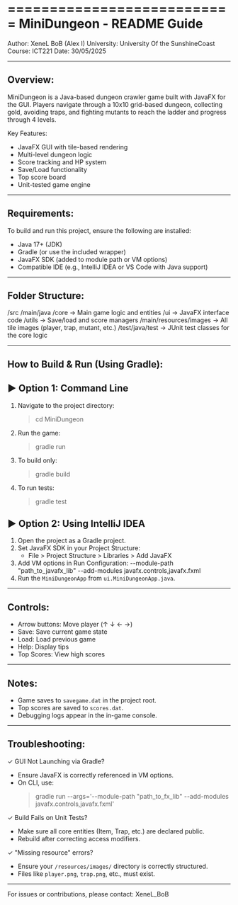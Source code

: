 ===========================
MiniDungeon - README Guide
===========================

Author: XeneL BoB (Alex I)
University: University Of the SunshineCoast
Course: ICT221
Date: 30/05/2025

------------------------------------
Overview:
------------------------------------
MiniDungeon is a Java-based dungeon crawler game built with JavaFX for the GUI. 
Players navigate through a 10x10 grid-based dungeon, collecting gold, avoiding traps, 
and fighting mutants to reach the ladder and progress through 4 levels.

Key Features:
- JavaFX GUI with tile-based rendering
- Multi-level dungeon logic
- Score tracking and HP system
- Save/Load functionality
- Top score board
- Unit-tested game engine

------------------------------------
Requirements:
------------------------------------
To build and run this project, ensure the following are installed:

- Java 17+ (JDK)
- Gradle (or use the included wrapper)
- JavaFX SDK (added to module path or VM options)
- Compatible IDE (e.g., IntelliJ IDEA or VS Code with Java support)

------------------------------------
Folder Structure:
------------------------------------
/src
  /main/java
    /core       → Main game logic and entities
    /ui         → JavaFX interface code
    /utils      → Save/load and score managers
  /main/resources/images → All tile images (player, trap, mutant, etc.)
  /test/java/test → JUnit test classes for the core logic

------------------------------------
How to Build & Run (Using Gradle):
------------------------------------

▶ Option 1: Command Line
----------------------------
1. Navigate to the project directory:
   > cd MiniDungeon

2. Run the game:
   > gradle run

3. To build only:
   > gradle build

4. To run tests:
   > gradle test

▶ Option 2: Using IntelliJ IDEA
----------------------------
1. Open the project as a Gradle project.
2. Set JavaFX SDK in your Project Structure:
   - File > Project Structure > Libraries > Add JavaFX
3. Add VM options in Run Configuration:
   --module-path "path_to_javafx_lib" --add-modules javafx.controls,javafx.fxml
4. Run the `MiniDungeonApp` from `ui.MiniDungeonApp.java`.

------------------------------------
Controls:
------------------------------------
- Arrow buttons: Move player (↑ ↓ ← →)
- Save: Save current game state
- Load: Load previous game
- Help: Display tips
- Top Scores: View high scores

------------------------------------
Notes:
------------------------------------
- Game saves to `savegame.dat` in the project root.
- Top scores are saved to `scores.dat`.
- Debugging logs appear in the in-game console.

------------------------------------
Troubleshooting:
------------------------------------
✓ GUI Not Launching via Gradle?
   - Ensure JavaFX is correctly referenced in VM options.
   - On CLI, use:
     > gradle run --args='--module-path "path_to_fx_lib" --add-modules javafx.controls,javafx.fxml'

✓ Build Fails on Unit Tests?
   - Make sure all core entities (Item, Trap, etc.) are declared public.
   - Rebuild after correcting access modifiers.

✓ "Missing resource" errors?
   - Ensure your `/resources/images/` directory is correctly structured.
   - Files like `player.png`, `trap.png`, etc., must exist.


------------------------------------
For issues or contributions, please contact:
XeneL_BoB
